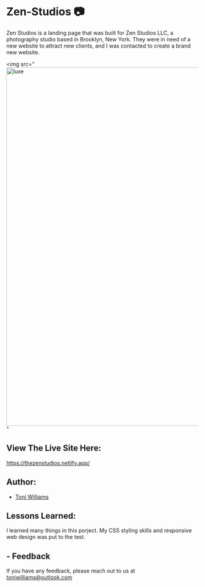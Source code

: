 # Zen-Studios 📷 


Zen Studios is a landing page that was built for Zen Studios LLC, a photography studio based in Brooklyn, New York. They were in need of a new website to attract new clients, and I was contacted to create a brand new website.

<img src="<img width="941" alt="luxe" src="https://user-images.githubusercontent.com/100317017/180592839-5657da77-fb4b-4a5b-9550-7d8dd259c440.png">
"


## View The Live Site Here: 
https://thezenstudios.netlify.app/

## Author:
- [Toni Williams](https://toniwilliams.netlify.app)

## Lessons Learned:
I learned many things in this porject. My CSS styling skills and responsive web design was put to the test.


## - Feedback

If you have any feedback, please reach out to us at toniwilliams@outlook.com
